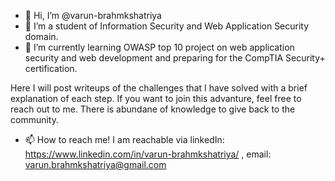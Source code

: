 - 👋 Hi, I’m @varun-brahmkshatriya
- 👀 I’m a student of Information Security and Web Application Security domain. 
- 🌱 I’m currently learning OWASP top 10 project on web application security and web development and preparing for the CompTIA Security+ certification.

Here I will post writeups of the challenges that I have solved with a brief explanation of each step. If you want to join this advanture, feel free to reach out to me. There is abundane of knowledge to give back to the community. 

- 📫 How to reach me! I am reachable via linkedIn: https://www.linkedin.com/in/varun-brahmkshatriya/ , email: varun.brahmkshatriya@gmail.com



<!---
varun-brahmkshatriya/varun-brahmkshatriya is a ✨ special ✨ repository because its `README.md` (this file) appears on your GitHub profile.
You can click the Preview link to take a look at your changes.
--->
